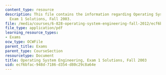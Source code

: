 ```yaml
---
content_type: resource
description: This file contains the information regarding Operating System Engineering,
  Exam 1 Solutions, Fall 2003.
file: /media/courses/6-828-operating-system-engineering-fall-2012/ecf6bfac948d7186d354d80c29c8a64e_MIT6_828F12_q03_1_sol.pdf
file_type: application/pdf
learning_resource_types:
- Exams
ocw_type: OCWFile
parent_title: Exams
parent_type: CourseSection
resourcetype: Document
title: Operating System Engineering, Exam 1 Solutions, Fall 2003
uid: ecf6bfac-948d-7186-d354-d80c29c8a64e
---
```

